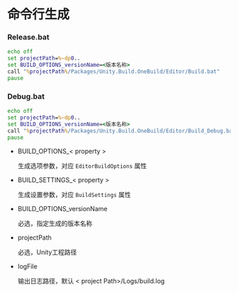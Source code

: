 # 命令行生成

### Release.bat

```bat
echo off
set projectPath=%~dp0..
set BUILD_OPTIONS_versionName=<版本名称>
call "%projectPath%/Packages/Unity.Build.OneBuild/Editor/Build.bat"
pause
```

### Debug.bat

```bat
echo off
set projectPath=%~dp0..
set BUILD_OPTIONS_versionName=<版本名称>
call "%projectPath%/Packages/Unity.Build.OneBuild/Editor/Build_Debug.bat"
pause
```

- BUILD_OPTIONS_< property >

  生成选项参数，对应 `EditorBuildOptions` 属性

- BUILD_SETTINGS_< property >

  生成设置参数，对应 `BuildSettings` 属性

- BUILD_OPTIONS_versionName

  必选，指定生成的版本名称

- projectPath

  必选，Unity工程路径

- logFile

  输出日志路径，默认 < project Path>/Logs/build.log